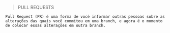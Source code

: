 > PULL REQUESTS

    Pull Request (PR) é uma forma de você informar outras pessoas sobre as alterações das quais você commitou em uma branch, e agora é o momento de colocar essas alterações em outra branch.

